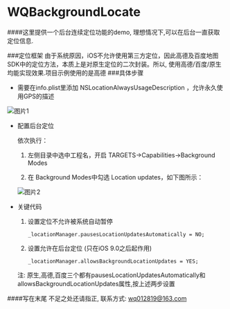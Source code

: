# WQBackgroundLocate
####这里提供一个后台连续定位功能的demo, 理想情况下,可以在后台一直获取定位信息.

###定位框架
由于系统原因，iOS不允许使用第三方定位，因此高德及百度地图SDK中的定位方法，本质上是对原生定位的二次封装。所以, 使用高德/百度/原生均能实现效果.项目示例使用的是高德
###具体步骤
* 需要在info.plist里添加 NSLocationAlwaysUsageDescription ，允许永久使用GPS的描述

![图片1](http://otqas4grw.bkt.clouddn.com/1502961595603.jpg)

* 配置后台定位

	依次执行：

	1. 左侧目录中选中工程名，开启 TARGETS->Capabilities->Background Modes

	2. 在 Background Modes中勾选 Location updates，如下图所示：
	
	![图片2](http://otqas4grw.bkt.clouddn.com/1503026718386.jpg)

* 关键代码

	1. 设置定位不允许被系统自动暂停
	
		```
		_locationManager.pausesLocationUpdatesAutomatically = NO;
		```
	2. 设置允许在后台定位 (只在iOS 9.0之后起作用)

		```
		_locationManager.allowsBackgroundLocationUpdates = YES;
		```
		
	注: 原生,高德,百度三个都有pausesLocationUpdatesAutomatically和allowsBackgroundLocationUpdates属性,按上述两步设置
	
####写在末尾 不足之处还请指正, 联系方式: wq012819@163.com
